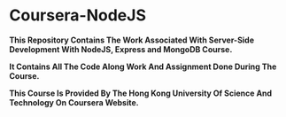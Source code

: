 # Coursera-NodeJS

**This Repository Contains The Work Associated With Server-Side Development With NodeJS, Express and MongoDB Course.**

**It Contains All The Code Along Work And Assignment Done During The Course.**

**This Course Is Provided By The Hong Kong University Of Science And Technology On Coursera Website.**
